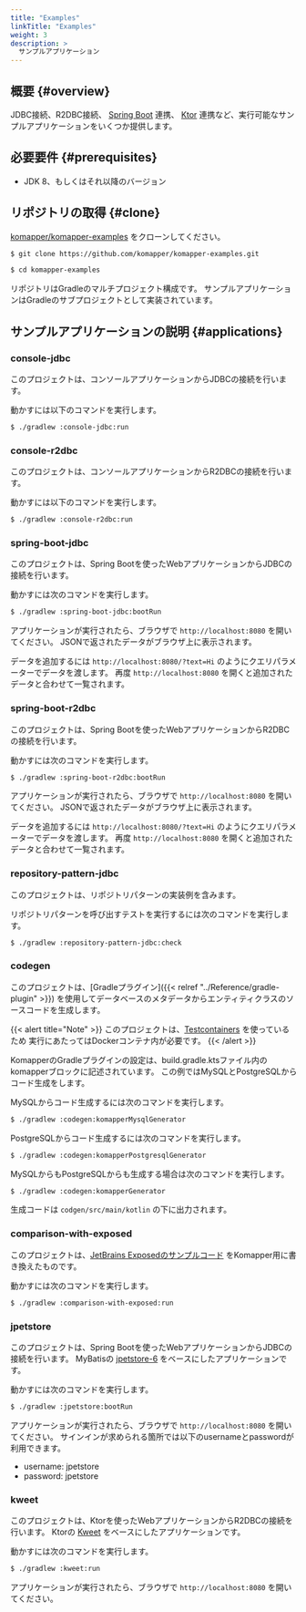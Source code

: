 ```yaml
---
title: "Examples"
linkTitle: "Examples"
weight: 3
description: >
  サンプルアプリケーション
---
```


## 概要 {#overview}

JDBC接続、R2DBC接続、
[Spring Boot](https://spring.io/projects/spring-boot) 連携、
[Ktor](https://ktor.io/) 連携など、実行可能なサンプルアプリケーションをいくつか提供します。

## 必要要件 {#prerequisites}

- JDK 8、もしくはそれ以降のバージョン

## リポジトリの取得 {#clone}

[komapper/komapper-examples](https://github.com/komapper/komapper-examples)
をクローンしてください。

```sh
$ git clone https://github.com/komapper/komapper-examples.git
```

```sh
$ cd komapper-examples
```

リポジトリはGradleのマルチプロジェクト構成です。
サンプルアプリケーションはGradleのサブプロジェクトとして実装されています。

## サンプルアプリケーションの説明 {#applications}

### console-jdbc

このプロジェクトは、コンソールアプリケーションからJDBCの接続を行います。

動かすには以下のコマンドを実行します。

```sh
$ ./gradlew :console-jdbc:run
```

### console-r2dbc

このプロジェクトは、コンソールアプリケーションからR2DBCの接続を行います。

動かすには以下のコマンドを実行します。

```sh
$ ./gradlew :console-r2dbc:run
```

### spring-boot-jdbc

このプロジェクトは、Spring Bootを使ったWebアプリケーションからJDBCの接続を行います。

動かすには次のコマンドを実行します。

```sh
$ ./gradlew :spring-boot-jdbc:bootRun
```

アプリケーションが実行されたら、ブラウザで `http://localhost:8080` を開いてください。
JSONで返されたデータがブラウザ上に表示されます。

データを追加するには `http://localhost:8080/?text=Hi` のようにクエリパラメーターでデータを渡します。
再度 `http://localhost:8080` を開くと追加されたデータと合わせて一覧されます。

### spring-boot-r2dbc

このプロジェクトは、Spring Bootを使ったWebアプリケーションからR2DBCの接続を行います。

動かすには次のコマンドを実行します。

```sh
$ ./gradlew :spring-boot-r2dbc:bootRun
```

アプリケーションが実行されたら、ブラウザで `http://localhost:8080` を開いてください。
JSONで返されたデータがブラウザ上に表示されます。

データを追加するには `http://localhost:8080/?text=Hi` のようにクエリパラメーターでデータを渡します。
再度 `http://localhost:8080` を開くと追加されたデータと合わせて一覧されます。

### repository-pattern-jdbc

このプロジェクトは、リポジトリパターンの実装例を含みます。

リポジトリパターンを呼び出すテストを実行するには次のコマンドを実行します。

```sh
$ ./gradlew :repository-pattern-jdbc:check
```

### codegen

このプロジェクトは、[Gradleプラグイン]({{< relref "../Reference/gradle-plugin" >}})
を使用してデータベースのメタデータからエンティティクラスのソースコードを生成します。

{{< alert title="Note" >}}
このプロジェクトは、[Testcontainers](https://www.testcontainers.org/) を使っているため
実行にあたってはDockerコンテナ内が必要です。
{{< /alert >}}

KomapperのGradleプラグインの設定は、build.gradle.ktsファイル内のkomapperブロックに記述されています。
この例ではMySQLとPostgreSQLからコード生成をします。

MySQLからコード生成するには次のコマンドを実行します。

```sh
$ ./gradlew :codegen:komapperMysqlGenerator
```

PostgreSQLからコード生成するには次のコマンドを実行します。

```sh
$ ./gradlew :codegen:komapperPostgresqlGenerator
```

MySQLからもPostgreSQLからも生成する場合は次のコマンドを実行します。

```sh
$ ./gradlew :codegen:komapperGenerator
```

生成コードは `codgen/src/main/kotlin` の下に出力されます。

### comparison-with-exposed

このプロジェクトは、[JetBrains Exposedのサンプルコード](https://github.com/JetBrains/Exposed#sql-dsl)
をKomapper用に書き換えたものです。

動かすには次のコマンドを実行します。

```sh
$ ./gradlew :comparison-with-exposed:run
```

### jpetstore

このプロジェクトは、Spring Bootを使ったWebアプリケーションからJDBCの接続を行います。
MyBatisの [jpetstore-6](https://github.com/mybatis/jpetstore-6) をベースにしたアプリケーションです。

動かすには次のコマンドを実行します。

```sh
$ ./gradlew :jpetstore:bootRun
```

アプリケーションが実行されたら、ブラウザで `http://localhost:8080` を開いてください。
サインインが求められる箇所では以下のusernameとpasswordが利用できます。

- username: jpetstore
- password: jpetstore

### kweet

このプロジェクトは、Ktorを使ったWebアプリケーションからR2DBCの接続を行います。
Ktorの [Kweet](https://github.com/ktorio/ktor-samples/tree/main/kweet) をベースにしたアプリケーションです。

動かすには次のコマンドを実行します。

```sh
$ ./gradlew :kweet:run
```

アプリケーションが実行されたら、ブラウザで `http://localhost:8080` を開いてください。
